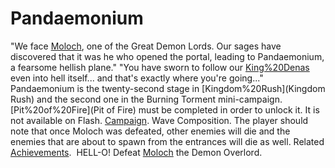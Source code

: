 # Pandaemonium

 "We face [Moloch](Moloch), one of the Great Demon Lords. Our sages have discovered that it was he who opened the portal, leading to Pandaemonium, a fearsome hellish plane."
 "You have sworn to follow our [King%20Denas](King) even into hell itself... and that's exactly where you're going..."
Pandaemonium is the twenty-second stage in [Kingdom%20Rush](Kingdom Rush) and the second one in the Burning Torment mini-campaign. [Pit%20of%20Fire](Pit of Fire) must be completed in order to unlock it. It is not available on Flash.
[Campaign](Campaign).
Wave Composition.
The player should note that once Moloch was defeated, other enemies will die and the enemies that are about to spawn from the entrances will die as well.
Related [Achievements](Achievements).
 HELL-O! Defeat [Moloch](Moloch) the Demon Overlord.